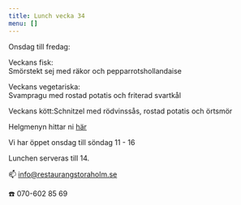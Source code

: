 ```yaml
---
title: Lunch vecka 34
menu: []
---
```

Onsdag till fredag:

Veckans fisk:\
Smörstekt sej med räkor och pepparrotshollandaise

Veckans vegetariska:\
Svampragu med rostad potatis och friterad svartkål

Veckans kött:Schnitzel med rödvinssås, rostad potatis och örtsmör

Helgmenyn hittar ni [här](https://www.restaurangstoraholm.se/helg/?i=2)



Vi har öppet onsdag till söndag 11 - 16

Lunchen serveras till 14.[](http://www.bjorlandagard.se)[](http://www.bjorlandagard.se)[](https://www.restaurangstoraholm.se/helg/?i=2)[](https://www.restaurangstoraholm.se/helg/?i=2)

📫 info@restaurangstoraholm.se

☎️ 070-602 85 69
